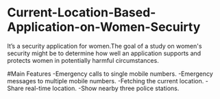 # Current-Location-Based-Application-on-Women-Secuirty
It’s a security application for women.The goal of a study on women's security might be to determine how well an application supports and protects women in potentially harmful circumstances.

#Main Features
-Emergency calls to single mobile numbers.
-Emergency messages to multiple mobile numbers.
-Fetching the current location.
-Share real-time location.
-Show nearby three police stations.
